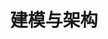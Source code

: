 ---
layout: post
title: 建模与架构
summary: 业务是局部视角，中台是全局视角，视角的差别决定了中台和业务间有天然矛盾。
featured-img: shane-rounce-205187
---